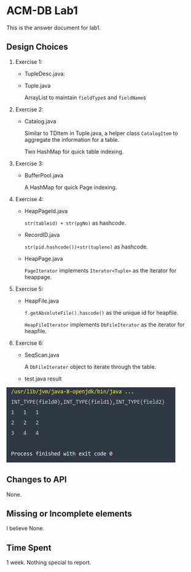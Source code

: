 # ACM-DB Lab1

This is the answer document for lab1.

## Design Choices

1. Exercise 1:

   * TupleDesc.java:

   * Tuple.java

     ArrayList to maintain `fieldType`s and `fieldName`s

2. Exercise 2:

   * Catalog.java

     Similar to TDItem in Tuple.java, a helper class `CatalogItem` to  aggregate the information for a table.

     Two HashMap for quick table indexing.

3. Exercise 3:

   * BufferPool.java

     A HashMap for quick Page indexing.

4. Exercise 4:

   * HeapPageId.java

     `str(tableid) + str(pgNo)` as hashcode.

   * RecordID.java

     `str(pid.hashcode())+str(tupleno)` as hashcode.

   * HeapPage.java

     `PageIterator` implements `Iterator<Tuple>` as the iterator for heappage.

5. Exercise 5:

   * HeapFile.java

     `f.getAbsoluteFile().hascode()` as the unique id for heapfile.

      `HeapFileIterator` implements `DbFileIterator` as the iterator for heapfile.

6. Exercise 6:

   * SeqScan.java

     A `DbFileIterater` object to iterate through the table.

   * test.java result

![](img/testRes.png)



## Changes to API

None.



## Missing or Incomplete elements

I believe None.



## Time Spent

1 week. Nothing special to report.

